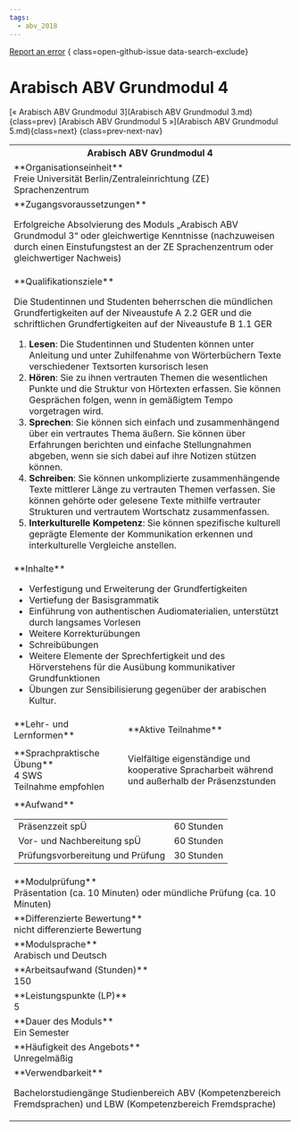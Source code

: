 ```yaml
---
tags:
  - abv_2018
---
```

[Report an error](https://github.com/SGSSGene/FUB-SUP/issues/new?title=Error%20in%20%22Arabisch%20ABV%20Grundmodul%204%22&body=There%20seems%20to%20be%20an%20error%20in%20module%20%22Arabisch%20ABV%20Grundmodul%204%22%2E%0A%0A%3CDescribe%20here%20a%20slightly%20more%20detailed%20description%20of%20what%20is%20wrong%3E&labels=bug)
{ class=open-github-issue data-search-exclude}

# Arabisch ABV Grundmodul 4

[« Arabisch ABV Grundmodul 3](Arabisch ABV Grundmodul 3.md){class=prev}
[Arabisch ABV Grundmodul 5 »](Arabisch ABV Grundmodul 5.md){class=next}
{class=prev-next-nav}

<table markdown id="moduledesc">
<tr markdown class="moduledesc_head"><th colspan="2">Arabisch ABV Grundmodul 4 </th></tr>
<tr markdown><td colspan="2">**Organisationseinheit**   <br>Freie Universität Berlin/Zentraleinrichtung (ZE) Sprachenzentrum</td></tr>


<tr markdown><td colspan="2">**Zugangsvoraussetzungen** <br>

Erfolgreiche Absolvierung des Moduls „Arabisch ABV Grundmodul 3“ oder gleichwertige Kenntnisse (nachzuweisen durch einen Einstufungstest an der ZE Sprachenzentrum oder gleichwertiger
Nachweis)


</td></tr>
<tr markdown><td colspan="2">**Qualifikationsziele**    <br>

Die Studentinnen und Studenten beherrschen die mündlichen Grundfertigkeiten
auf der Niveaustufe A 2.2 GER und die schriftlichen Grundfertigkeiten auf
der Niveaustufe B 1.1 GER

1. __Lesen__: Die Studentinnen und Studenten können unter Anleitung und
   unter Zuhilfenahme von Wörterbüchern Texte verschiedener Textsorten
   kursorisch lesen
2. __Hören__: Sie zu ihnen vertrauten Themen die wesentlichen Punkte und die
   Struktur von Hörtexten erfassen. Sie können Gesprächen folgen, wenn in
   gemäßigtem Tempo vorgetragen wird.
3. __Sprechen__: Sie können sich einfach und zusammenhängend über ein
   vertrautes Thema äußern. Sie können über Erfahrungen berichten und
   einfache Stellungnahmen abgeben, wenn sie sich dabei auf ihre Notizen
   stützen können.
4. __Schreiben__: Sie können unkomplizierte zusammenhängende Texte mittlerer
   Länge zu vertrauten Themen verfassen. Sie können gehörte oder gelesene
   Texte mithilfe vertrauter Strukturen und vertrautem Wortschatz
   zusammenfassen.
5. __Interkulturelle Kompetenz__: Sie können spezifische kulturell geprägte
   Elemente der Kommunikation erkennen und interkulturelle Vergleiche
   anstellen.


</td></tr>
<tr markdown><td colspan="2">**Inhalte**                <br>


- Verfestigung und Erweiterung der Grundfertigkeiten
- Vertiefung der Basisgrammatik
- Einführung von authentischen Audiomaterialien, unterstützt durch langsames
  Vorlesen
- Weitere Korrekturübungen
- Schreibübungen
- Weitere Elemente der Sprechfertigkeit und des Hörverstehens für die
  Ausübung kommunikativer Grundfunktionen
- Übungen zur Sensibilisierung gegenüber der arabischen Kultur.


</td></tr>

<tr markdown><td>**Lehr- und Lernformen**</td><td>**Aktive Teilnahme**</td></tr>
<tr markdown><td> **Sprachpraktische Übung** <br>4 SWS <br> Teilnahme empfohlen</td><td>

Vielfältige eigenständige und kooperative Spracharbeit während und außerhalb der Präsenzstunden
</td></tr>
<tr markdown><td colspan="2">**Aufwand**                <br>
<table class="aufwand_table">
<tr><td>Präsenzzeit spÜ</td><td>60 Stunden</td></tr>
<tr><td>Vor- und Nachbereitung spÜ</td><td>60 Stunden</td></tr>
<tr><td>Prüfungsvorbereitung und Prüfung</td><td>30 Stunden</td></tr>
</table>

</td></tr>
<tr markdown><td colspan="2">**Modulprüfung**             <br>Präsentation (ca. 10 Minuten) oder mündliche Prüfung (ca. 10 Minuten)


</td></tr>
<tr markdown><td colspan="2">**Differenzierte Bewertung** <br>nicht differenzierte Bewertung

</td></tr>
<tr markdown><td colspan="2">**Modulsprache**             <br>Arabisch und Deutsch</td></tr>
<tr markdown><td colspan="2">**Arbeitsaufwand (Stunden)** <br>150</td></tr>
<tr markdown><td colspan="2">**Leistungspunkte (LP)**     <br>5</td></tr>
<tr markdown><td colspan="2">**Dauer des Moduls**         <br>Ein Semester</td></tr>
<tr markdown><td colspan="2">**Häufigkeit des Angebots**  <br>Unregelmäßig</td></tr>
<tr markdown><td colspan="2">**Verwendbarkeit**           <br>

Bachelorstudiengänge Studienbereich ABV (Kompetenzbereich Fremdsprachen) und
LBW (Kompetenzbereich Fremdsprache)


</td></tr>

</table>
